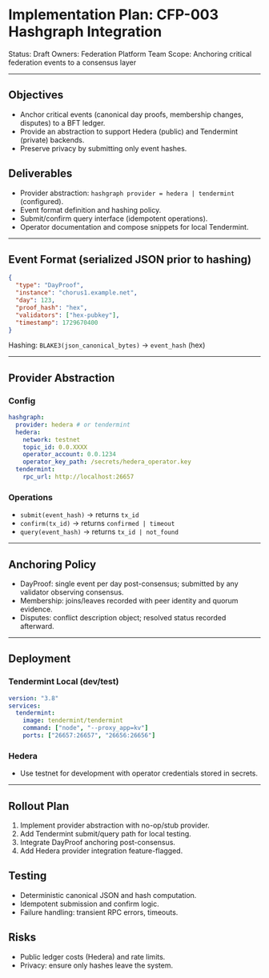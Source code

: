 # Implementation Plan: CFP-003 Hashgraph Integration

Status: Draft
Owners: Federation Platform Team
Scope: Anchoring critical federation events to a consensus layer

---

## Objectives
- Anchor critical events (canonical day proofs, membership changes, disputes) to a BFT ledger.
- Provide an abstraction to support Hedera (public) and Tendermint (private) backends.
- Preserve privacy by submitting only event hashes.

## Deliverables
- Provider abstraction: `hashgraph provider = hedera | tendermint` (configured).
- Event format definition and hashing policy.
- Submit/confirm query interface (idempotent operations).
- Operator documentation and compose snippets for local Tendermint.

---

## Event Format (serialized JSON prior to hashing)
```json
{
  "type": "DayProof",
  "instance": "chorus1.example.net",
  "day": 123,
  "proof_hash": "hex",
  "validators": ["hex-pubkey"],
  "timestamp": 1729670400
}
```

Hashing: `BLAKE3(json_canonical_bytes)` → `event_hash` (hex)

---

## Provider Abstraction

### Config
```yaml
hashgraph:
  provider: hedera # or tendermint
  hedera:
    network: testnet
    topic_id: 0.0.XXXX
    operator_account: 0.0.1234
    operator_key_path: /secrets/hedera_operator.key
  tendermint:
    rpc_url: http://localhost:26657
```

### Operations
- `submit(event_hash)` → returns `tx_id`
- `confirm(tx_id)` → returns `confirmed | timeout`
- `query(event_hash)` → returns `tx_id | not_found`

---

## Anchoring Policy
- DayProof: single event per day post-consensus; submitted by any validator observing consensus.
- Membership: joins/leaves recorded with peer identity and quorum evidence.
- Disputes: conflict description object; resolved status recorded afterward.

---

## Deployment

### Tendermint Local (dev/test)
```yaml
version: "3.8"
services:
  tendermint:
    image: tendermint/tendermint
    command: ["node", "--proxy_app=kv"]
    ports: ["26657:26657", "26656:26656"]
```

### Hedera
- Use testnet for development with operator credentials stored in secrets.

---

## Rollout Plan
1. Implement provider abstraction with no-op/stub provider.
2. Add Tendermint submit/query path for local testing.
3. Integrate DayProof anchoring post-consensus.
4. Add Hedera provider integration feature-flagged.

## Testing
- Deterministic canonical JSON and hash computation.
- Idempotent submission and confirm logic.
- Failure handling: transient RPC errors, timeouts.

## Risks
- Public ledger costs (Hedera) and rate limits.
- Privacy: ensure only hashes leave the system.

